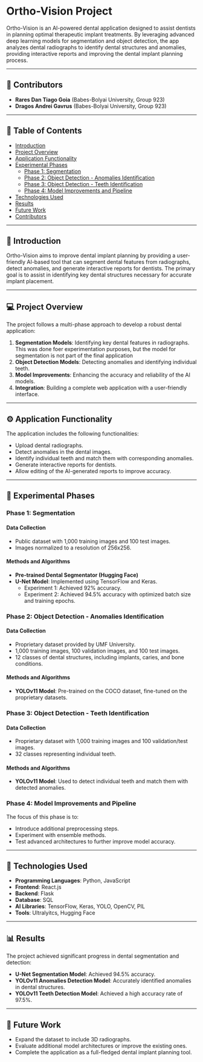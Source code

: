 # Ortho-Vision Project

Ortho-Vision is an AI-powered dental application designed to assist dentists in planning optimal therapeutic implant treatments. By leveraging advanced deep learning models for segmentation and object detection, the app analyzes dental radiographs to identify dental structures and anomalies, providing interactive reports and improving the dental implant planning process.

---
## 👥 **Contributors**

- **Rares Dan Tiago Goia** (Babes-Bolyai University, Group 923)
- **Dragos Andrei Gavrus** (Babes-Bolyai University, Group 923)

---
## 📝 **Table of Contents**

- [Introduction](#introduction)
- [Project Overview](#project-overview)
- [Application Functionality](#application-functionality)
- [Experimental Phases](#experimental-phases)
  - [Phase 1: Segmentation](#phase-1-segmentation)
  - [Phase 2: Object Detection - Anomalies Identification](#phase-2-object-detection-anomalies-identification)
  - [Phase 3: Object Detection - Teeth Identification](#phase-3-object-detection-teeth-identification)
  - [Phase 4: Model Improvements and Pipeline](#phase-4-model-improvements-and-pipeline)
- [Technologies Used](#technologies-used)
- [Results](#results)
- [Future Work](#future-work)
- [Contributors](#contributors)

---

## 📖 **Introduction**

Ortho-Vision aims to improve dental implant planning by providing a user-friendly AI-based tool that can segment dental features from radiographs, detect anomalies, and generate interactive reports for dentists. The primary goal is to assist in identifying key dental structures necessary for accurate implant placement.

---

## 💻 **Project Overview**

The project follows a multi-phase approach to develop a robust dental application:

1. **Segmentation Models**: Identifying key dental features in radiographs. This was done foer experimentation purposes, but the model for segmentation is not part of the final application
2. **Object Detection Models**: Detecting anomalies and identifying individual teeth.
3. **Model Improvements**: Enhancing the accuracy and reliability of the AI models.
4. **Integration**: Building a complete web application with a user-friendly interface.

---

## ⚙️ **Application Functionality**

The application includes the following functionalities:

- Upload dental radiographs.
- Detect anomalies in the dental images.
- Identify individual teeth and match them with corresponding anomalies.
- Generate interactive reports for dentists.
- Allow editing of the AI-generated reports to improve accuracy.

---

## 🔬 **Experimental Phases**

### **Phase 1: Segmentation**

#### **Data Collection**
- Public dataset with 1,000 training images and 100 test images.
- Images normalized to a resolution of 256x256.

#### **Methods and Algorithms**
- **Pre-trained Dental Segmentator (Hugging Face)**
- **U-Net Model**: Implemented using TensorFlow and Keras.
  - Experiment 1: Achieved 92% accuracy.
  - Experiment 2: Achieved 94.5% accuracy with optimized batch size and training epochs.

### **Phase 2: Object Detection - Anomalies Identification**

#### **Data Collection**
- Proprietary dataset provided by UMF University.
- 1,000 training images, 100 validation images, and 100 test images.
- 12 classes of dental structures, including implants, caries, and bone conditions.

#### **Methods and Algorithms**
- **YOLOv11 Model**: Pre-trained on the COCO dataset, fine-tuned on the proprietary datasets.

### **Phase 3: Object Detection - Teeth Identification**

#### **Data Collection**
- Proprietary dataset with 1,000 training images and 100 validation/test images.
- 32 classes representing individual teeth.

#### **Methods and Algorithms**
- **YOLOv11 Model**: Used to detect individual teeth and match them with detected anomalies.

### **Phase 4: Model Improvements and Pipeline**

The focus of this phase is to:
- Introduce additional preprocessing steps.
- Experiment with ensemble methods.
- Test advanced architectures to further improve model accuracy.

---

## 🧰 **Technologies Used**

- **Programming Languages**: Python, JavaScript
- **Frontend**: React.js
- **Backend**: Flask
- **Database**: SQL
- **AI Libraries**: TensorFlow, Keras, YOLO, OpenCV, PIL
- **Tools**: Ultralyitcs, Hugging Face

---

## 📊 **Results**

The project achieved significant progress in dental segmentation and detection:

- **U-Net Segmentation Model**: Achieved 94.5% accuracy.
- **YOLOv11 Anomalies Detection Model**: Accurately identified anomalies in dental structures.
- **YOLOv11 Teeth Detection Model**: Achieved a high accuracy rate of 97.5%.

---

## 🚀 **Future Work**

- Expand the dataset to include 3D radiographs.
- Evaluate additional model architectures or improve the existing ones.
- Complete the application as a full-fledged dental implant planning tool.

